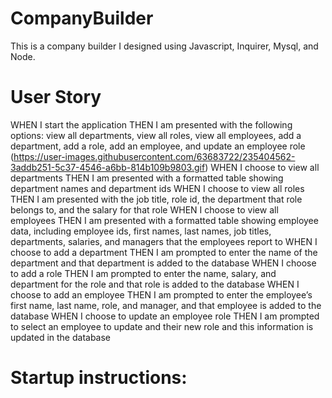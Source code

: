 # CompanyBuilder

This is a company builder I designed using Javascript, Inquirer, Mysql, and Node.

# User Story

WHEN I start the application
THEN I am presented with the following options: view all departments, view all roles, view all employees, add a department, add a role, add an employee, and update an employee role
(https://user-images.githubusercontent.com/63683722/235404562-3addb251-5c37-4546-a6bb-814b109b9803.gif)
WHEN I choose to view all departments
THEN I am presented with a formatted table showing department names and department ids
WHEN I choose to view all roles
THEN I am presented with the job title, role id, the department that role belongs to, and the salary for that role
WHEN I choose to view all employees
THEN I am presented with a formatted table showing employee data, including employee ids, first names, last names, job titles, departments, salaries, and managers that the employees report to
WHEN I choose to add a department
THEN I am prompted to enter the name of the department and that department is added to the database
WHEN I choose to add a role
THEN I am prompted to enter the name, salary, and department for the role and that role is added to the database
WHEN I choose to add an employee
THEN I am prompted to enter the employee’s first name, last name, role, and manager, and that employee is added to the database
WHEN I choose to update an employee role
THEN I am prompted to select an employee to update and their new role and this information is updated in the database

# Startup instructions:
